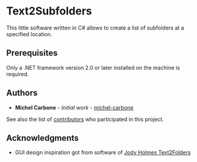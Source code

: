 # Text2Subfolders

This little software written in C# allows to create a list of subfolders at a specified location.

## Prerequisites

Only a .NET framework version 2.0 or later installed on the machine is required.


## Authors

* **Michel Carbone** - *Initial work* - [michel-carbone](https://github.com/michel-carbone)

See also the list of [contributors](https://github.com/michel-carbone/Text2Subfolders/graphs/contributors) who participated in this project.

## Acknowledgments

* GUI design inspiration got from software of [Jody Holmes Text2Folders](http://www.dcmembers.com/skwire/download/text-2-folders/)
